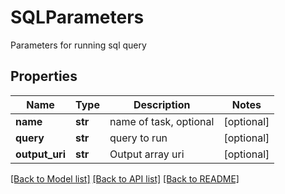 # SQLParameters

Parameters for running sql query
## Properties
Name | Type | Description | Notes
------------ | ------------- | ------------- | -------------
**name** | **str** | name of task, optional | [optional] 
**query** | **str** | query to run | [optional] 
**output_uri** | **str** | Output array uri | [optional] 

[[Back to Model list]](../README.md#documentation-for-models) [[Back to API list]](../README.md#documentation-for-api-endpoints) [[Back to README]](../README.md)


